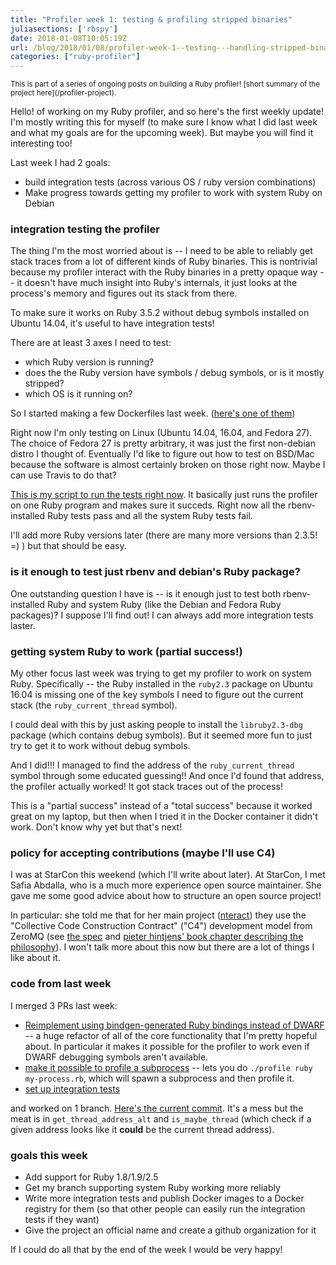 ```yaml
---
title: "Profiler week 1: testing & profiling stripped binaries"
juliasections: ['rbspy']
date: 2018-01-08T10:05:19Z
url: /blog/2018/01/08/profiler-week-1--testing---handling-stripped-binaries/
categories: ["ruby-profiler"]
---
```


<small>
This is part of a series of ongoing posts on building a Ruby profiler! [short summary of the project here](/profiler-project).
</small>

Hello! of working on my Ruby profiler, and so here's the first weekly update! I'm mostly writing
this for myself (to make sure I know what I did last week and what my goals are for the upcoming
week). But maybe you will find it interesting too!

Last week I had 2 goals:

* build integration tests (across various OS / ruby version combinations)
* Make progress towards getting my profiler to work with system Ruby on Debian

### integration testing the profiler

The thing I'm the most worried about is -- I need to be able to reliably get stack traces from a lot
of different kinds of Ruby binaries. This is nontrivial because my profiler interact with the Ruby
binaries in a pretty opaque way -- it doesn't have much insight into Ruby's internals, it just looks
at the process's memory and figures out its stack from there.

To make sure it works on Ruby 3.5.2 without debug symbols installed on Ubuntu 14.04, it's useful to
have integration tests! 

There are at least 3 axes I need to test:

- which Ruby version is running?
- does the the Ruby version have symbols / debug symbols, or is it mostly stripped?
- which OS is it running on?

So I started making a few Dockerfiles last week.  ([here's one of them](https://github.com/jvns/ruby-stacktrace/blob/9b1b583d7a53572248c1c35f39ad406ac5086470/docker/Dockerfile.ubuntu1604))

Right now I'm only testing on Linux (Ubuntu 14.04, 16.04, and Fedora 27). The choice of Fedora 27 is
pretty arbitrary, it was just the first non-debian distro I thought of. Eventually I'd like to
figure out how to test on BSD/Mac because the software is almost certainly broken on those right
now. Maybe I can use Travis to do that?

[This is my script to run the tests right now](https://github.com/jvns/ruby-stacktrace/blob/9b1b583d7a53572248c1c35f39ad406ac5086470/build.sh). It basically just runs the profiler on one Ruby program and makes sure it succeds. Right now all the rbenv-installed Ruby tests pass and all the system Ruby tests fail.

I'll add more Ruby versions later (there are many more versions than 2.3.5! =) ) but that should be
easy.

### is it enough to test just rbenv and debian's Ruby package?

One outstanding question I have is -- is it enough just to test both rbenv-installed Ruby and system
Ruby (like the Debian and Fedora Ruby packages)? I suppose I'll find out! I can always add more
integration tests laster.

### getting system Ruby to work (partial success!)

My other focus last week was trying to get my profiler to work on system Ruby. Specifically -- the
Ruby installed in the `ruby2.3` package on Ubuntu 16.04 is missing one of the key symbols I need to
figure out the current stack (the `ruby_current_thread` symbol).

I could deal with this by just asking people to install the `libruby2.3-dbg` package (which contains
debug symbols). But it seemed more fun to just try to get it to work without debug symbols.

And I did!!! I managed to find the address of the `ruby_current_thread` symbol through some educated
guessing!! And once I'd found that address, the profiler actually worked! It got stack traces out of
the process!

This is a "partial success" instead of a "total success" because it worked great on my laptop, but
then when I tried it in the Docker container it didn't work. Don't know why yet but that's next!

### policy for accepting contributions (maybe I'll use C4)

I was at StarCon this weekend (which I'll write about later). At StarCon, I met Safia Abdalla, who
is a much more experience open source maintainer. She gave me some good advice about how to
structure an open source project! 

In particular: she told me that for
her main project ([nteract](https://github.com/nteract/nteract)) they use the "Collective Code
Construction Contract" ("C4") development model from ZeroMQ (see [the spec](https://rfc.zeromq.org/spec:42/C4/) and [pieter hintjens' book chapter describing the philosophy](https://hintjens.gitbooks.io/social-architecture/content/chapter4.html)). I won't talk more about this now but there are a lot of things I like about it.

### code from last week

I merged 3 PRs last week:

* [Reimplement using bindgen-generated Ruby bindings instead of DWARF](https://github.com/jvns/ruby-stacktrace/pull/25) -- a huge refactor of all of the core functionality that I'm pretty hopeful about. In particular it makes it possible for the profiler to work even if DWARF debugging symbols aren't available.
* [make it possible to profile a subprocess](https://github.com/jvns/ruby-stacktrace/pull/26) --
  lets you do `./profile ruby my-process.rb`, which will spawn a subprocess and then profile it.
* [set up integration tests](https://github.com/jvns/ruby-stacktrace/pull/27)

and worked on 1 branch. [Here's the current commit](https://github.com/jvns/ruby-stacktrace/commit/7b5c42b35bbe855639f100bf7f7fd104c8ff5618).
It's a mess but the meat is in `get_thread_address_alt` and `is_maybe_thread` (which check if a
given address looks like it **could** be the current thread address).

### goals this week

* Add support for Ruby 1.8/1.9/2.5
* Get my branch supporting system Ruby working more reliably
* Write more integration tests and publish Docker images to a Docker registry for them (so that
  other people can easily run the integration tests if they want)
* Give the project an official name and create a github organization for it

If I could do all that by the end of the week I would be very happy!
